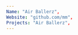 ```yaml
--- 
Name: "Air Ballerz", 
Website: "github.com/mm", 
Projects: "Air Ballerz",
--- 
```

<!--lang:en--> 

<!--lang:es--] 

<!--lang:de--] 

<!--lang:fr--] 

<!--lang:pl--] 

<!--lang:uk--] 

[!--lang:*--> 